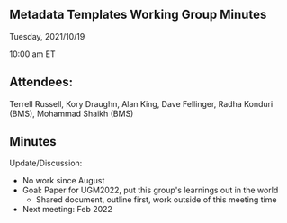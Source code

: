 ## Metadata Templates Working Group Minutes

Tuesday, 2021/10/19

10:00 am ET

## Attendees:

Terrell Russell, Kory Draughn, Alan King, Dave Fellinger, Radha Konduri (BMS), Mohammad Shaikh (BMS)

## Minutes

Update/Discussion:
  - No work since August
  - Goal: Paper for UGM2022, put this group's learnings out in the world
    - Shared document, outline first, work outside of this meeting time
  - Next meeting: Feb 2022
